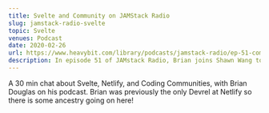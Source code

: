 ```yaml
---
title: Svelte and Community on JAMStack Radio
slug: jamstack-radio-svelte
topic: Svelte
venues: Podcast
date: 2020-02-26
url: https://www.heavybit.com/library/podcasts/jamstack-radio/ep-51-community-over-code-with-shawn-wang-of-netlify/
description: In episode 51 of JAMstack Radio, Brian joins Shawn Wang to discuss his role as a developer experience engineer at Netlify, the open-source JavaScript framework Svelte, and scaling community above code.
---
```


A 30 min chat about Svelte, Netlify, and Coding Communities, with Brian Douglas on his podcast. Brian was previously the only Devrel at Netlify so there is some ancestry going on here!